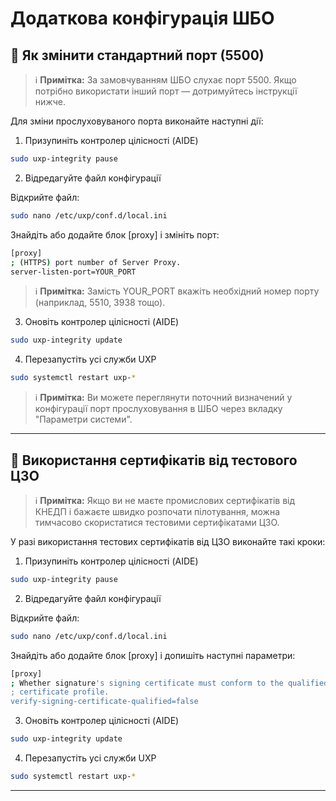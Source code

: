 # Додаткова конфігурація ШБО

## 🔹 Як змінити стандартний порт (5500)

> ℹ️ **Примітка:** За замовчуванням ШБО слухає порт 5500. Якщо потрібно використати інший порт — дотримуйтесь інструкції нижче.

Для зміни прослуховуваного порта виконайте наступні дії:

1. Призупиніть контролер цілісності (AIDE)

```bash
sudo uxp-integrity pause
```

2. Відредагуйте файл конфігурації

Відкрийте файл:

```bash
sudo nano /etc/uxp/conf.d/local.ini
```

Знайдіть або додайте блок [proxy] і змініть порт:

```bash
[proxy]
; (HTTPS) port number of Server Proxy.
server-listen-port=YOUR_PORT
```

> ℹ️ **Примітка:** Замість YOUR_PORT вкажіть необхідний номер порту (наприклад, 5510, 3938 тощо).

 3. Оновіть контролер цілісності (AIDE)

```bash
sudo uxp-integrity update
```

4. Перезапустіть усі служби UXP

```bash
sudo systemctl restart uxp-*
```

> ℹ️ **Примітка:** Ви можете переглянути поточний визначений у конфігурації порт прослуховування в ШБО через вкладку "Параметри системи".

---

## 🔹 Використання сертифікатів від тестового ЦЗО

> ℹ️ **Примітка:** Якщо ви не маєте промислових сертифікатів від КНЕДП і бажаєте швидко розпочати пілотування, можна тимчасово скористатися тестовими сертифікатами ЦЗО.

У разі використання тестових сертифікатів від ЦЗО виконайте такі кроки:

1. Призупиніть контролер цілісності (AIDE)

```bash
sudo uxp-integrity pause
```

2. Відредагуйте файл конфігурації

Відкрийте файл:

```bash
sudo nano /etc/uxp/conf.d/local.ini
```

Знайдіть або додайте блок [proxy] і допишіть наступні параметри:

```bash
[proxy]
; Whether signature's signing certificate must conform to the qualified
; certificate profile.
verify-signing-certificate-qualified=false
```

 3. Оновіть контролер цілісності (AIDE)

```bash
sudo uxp-integrity update
```

4. Перезапустіть усі служби UXP

```bash
sudo systemctl restart uxp-*
```
---
